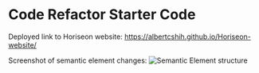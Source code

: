 # Code Refactor Starter Code

Deployed link to Horiseon website: https://albertcshih.github.io/Horiseon-website/

Screenshot of semantic element changes: ![Semantic Element structure](./assets/images/index-semantic-change.png)
